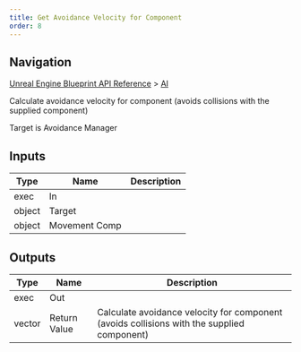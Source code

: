 ```yaml
---
title: Get Avoidance Velocity for Component
order: 8
---
```

## Navigation

[Unreal Engine Blueprint API Reference](https://dev.epicgames.com/documentation/en-us/unreal-engine/BlueprintAPI) > [AI](https://dev.epicgames.com/documentation/en-us/unreal-engine/BlueprintAPI/AI)

Calculate avoidance velocity for component (avoids collisions with the supplied component)

Target is Avoidance Manager

## Inputs

| Type | Name | Description |
| --- | --- | --- |
| exec | In |  |
| object | Target |  |
| object | Movement Comp |  |

## Outputs

| Type | Name | Description |
| --- | --- | --- |
| exec | Out |  |
| vector | Return Value | Calculate avoidance velocity for component (avoids collisions with the supplied component) |
